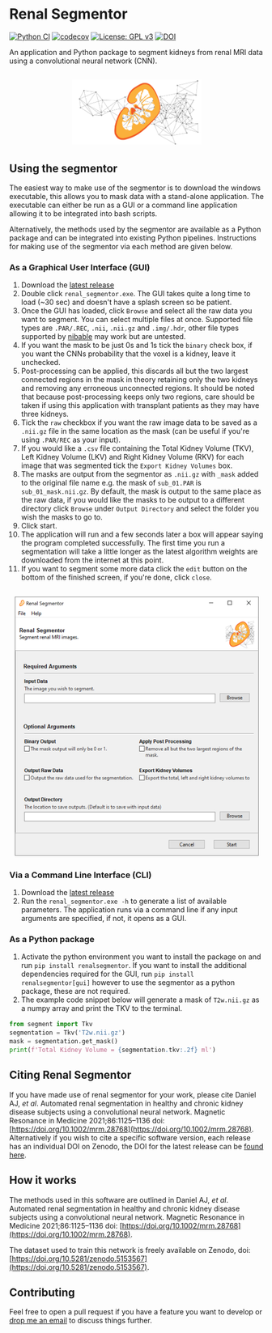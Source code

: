 # Renal Segmentor
[![Python CI](https://github.com/alexdaniel654/Renal_Segmentor/actions/workflows/python_ci.yml/badge.svg?branch=master)](https://github.com/alexdaniel654/Renal_Segmentor/actions/workflows/python_ci.yml)
[![codecov](https://codecov.io/gh/alexdaniel654/Renal_Segmentor/branch/master/graph/badge.svg?token=6oSiDfrFpJ)](https://codecov.io/gh/alexdaniel654/Renal_Segmentor)
[![License: GPL v3](https://img.shields.io/badge/License-GPLv3-blue.svg)](https://www.gnu.org/licenses/gpl-3.0)
[![DOI](https://zenodo.org/badge/236753300.svg)](https://zenodo.org/badge/latestdoi/236753300)

An application and Python package to segment kidneys from renal MRI data using a convolutional neural network (CNN).

<h2 align="center"><img src="https://raw.githubusercontent.com/alexdaniel654/Renal_Segmentor/master/images/banner.png" height="128"></h2>

## Using the segmentor

The easiest way to make use of the segmentor is to download the windows executable, this allows you to mask data with a stand-alone application. The executable can either be run as a GUI or a command line application allowing it to be integrated into bash scripts.

Alternatively, the methods used by the segmentor are available as a Python package and can be integrated into existing Python pipelines. Instructions for making use of the segmentor via each method are given below.

### As a Graphical User Interface (GUI)

1. Download the [latest release](https://github.com/alexdaniel654/Renal_Segmentor/releases/latest/download/renal_segmentor.exe)
2. Double click `renal_segmentor.exe`. The GUI takes quite a long time to load (~30 sec) and doesn't have a splash screen so be patient.
3. Once the GUI has loaded, click `Browse` and select all the raw data you want to segment. You can select multiple files at once. Supported file types are `.PAR/.REC`, `.nii`, `.nii.gz` and `.img/.hdr`, other file types supported by [nibable](https://nipy.org/nibabel/api.html#file-formats) may work but are untested.
4. If you want the mask to be just 0s and 1s tick the `binary` check box, if you want the CNNs probability that the voxel is a kidney, leave it unchecked.
5. Post-processing can be applied, this discards all but the two largest connected regions in the mask in theory retaining only the two kidneys and removing any erroneous unconnected regions. It should be noted that because post-processing keeps only two regions, care should be taken if using this application with transplant patients as they may have three kidneys.
6. Tick the `raw` checkbox if you want the raw image data to be saved as a `.nii.gz` file in the same location as the mask (can be useful if you're using `.PAR/REC` as your input).
7. If you would like a `.csv` file containing the Total Kidney Volume (TKV), Left Kidney Volume (LKV) and Right Kidney Volume (RKV) for each image that was segmented tick the `Export Kidney Volumes` box.
8. The masks are output from the segmentor as `.nii.gz` with `_mask` added to the original file name e.g. the mask of `sub_01.PAR` is `sub_01_mask.nii.gz`. By default, the mask is output to the same place as the raw data, if you would like the masks to be output to a different directory click `Browse` under `Output Directory` and select the folder you wish the masks to go to.
9. Click start.
10. The application will run and a few seconds later a box will appear saying the program completed successfully. The first time you run a segmentation will take a little longer as the latest algorithm weights are downloaded from the internet at this point.
11. If you want to segment some more data click the `edit` button on the bottom of the finished screen, if you're done, click `close`.

<h2 align="center"><img src="https://raw.githubusercontent.com/alexdaniel654/Renal_Segmentor/master/images/screenshot.png" height="512"></h2>

### Via a Command Line Interface (CLI)
1. Download the [latest release](https://github.com/alexdaniel654/Renal_Segmentor/releases/latest/download/renal_segmentor.exe)
2. Run the `renal_segmentor.exe -h` to generate a list of available parameters. The application runs via a command line if any input arguments are specified, if not, it opens as a GUI.

### As a Python package
1. Activate the python environment you want to install the package on and run `pip install renalsegmentor`. If you want to install the additional dependencies required for the GUI, run `pip install renalsegmentor[gui]` however to use the segmentor as a python package, these are not required.
2. The example code snippet below will generate a mask of `T2w.nii.gz` as a numpy array and print the TKV to the terminal.

```python
from segment import Tkv
segmentation = Tkv('T2w.nii.gz')
mask = segmentation.get_mask()
print(f'Total Kidney Volume = {segmentation.tkv:.2f} ml')
```

## Citing Renal Segmentor
If you have made use of renal segmentor for your work, please cite Daniel AJ, _et al_. Automated renal segmentation in healthy and chronic kidney disease subjects using a convolutional neural network. Magnetic Resonance in Medicine 2021;86:1125–1136 doi: [https://doi.org/10.1002/mrm.28768](https://doi.org/10.1002/mrm.28768). Alternatively if you wish to cite a specific software version, each release has an individual DOI on Zenodo, the DOI for the latest release can be [found here](https://doi.org/10.5281/zenodo.4068850).

## How it works

The methods used in this software are outlined in Daniel AJ, _et al_. Automated renal segmentation in healthy and chronic kidney disease subjects using a convolutional neural network. Magnetic Resonance in Medicine 2021;86:1125–1136 doi: [https://doi.org/10.1002/mrm.28768](https://doi.org/10.1002/mrm.28768).

The dataset used to train this network is freely available on Zenodo, doi: [https://doi.org/10.5281/zenodo.5153567](https://doi.org/10.5281/zenodo.5153567).

## Contributing

Feel free to open a pull request if you have a feature you want to develop or [drop me an email](mailto:alexander.daniel@nottingham.ac.uk) to discuss things further.
